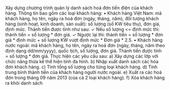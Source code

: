 Xây dựng chương trình quản lý danh sách hoá đơn tiền điện của khách hàng. Thông
tin bao gồm các loại khách hàng:
• Khách hàng Việt Nam: mã khách hàng, họ tên, ngày ra hoá đơn (ngày, tháng,
năm), đối tượng khách hàng (sinh hoạt, kinh doanh, sản xuất): số lượng (số KW
tiêu thụ), đơn giá, định mức. Thành tiền được tính như sau:
✓ Nếu số lượng <= định mức thì: thành tiền = số lượng * đơn giá.
✓ Ngược lại thì: thành tiền = số lượng * đơn giá * định mức + số lượng KW
vượt định mức * Đơn giá * 2.5.
• Khách hàng nước ngoài: mã khách hàng, họ tên, ngày ra hoá đơn (ngày, tháng,
năm theo định dạng dd/mm/yyyy), quốc tịch, số lượng, đơn giá. Thành tiền được
tính = số lượng * đơn giá.
Thực hiện các yêu cầu sau:
a) Xây dựng các lớp với chức năng thừa kế thể hiện tính đa hình.
b) Nhập xuất danh sách các hóa đơn khách hàng.
c) Tính tổng số lượng cho từng loại khách hàng.
d) Tính trung bình thành tiền của khách hàng người nước ngoài.
e) Xuất ra các hoá đơn trong tháng 09 năm 2013 (của cả 2 loại khách hàng).
f) Xóa khách hàng ra khỏi danh sách
